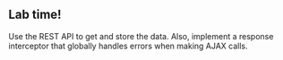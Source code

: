 <!-- .slide: data-background="url('img/lab2.jpg')" -->
<!-- .slide: class="lab" -->

## Lab time!

Use the REST API to get and store the data. Also, implement a response interceptor that globally handles errors when making AJAX calls.